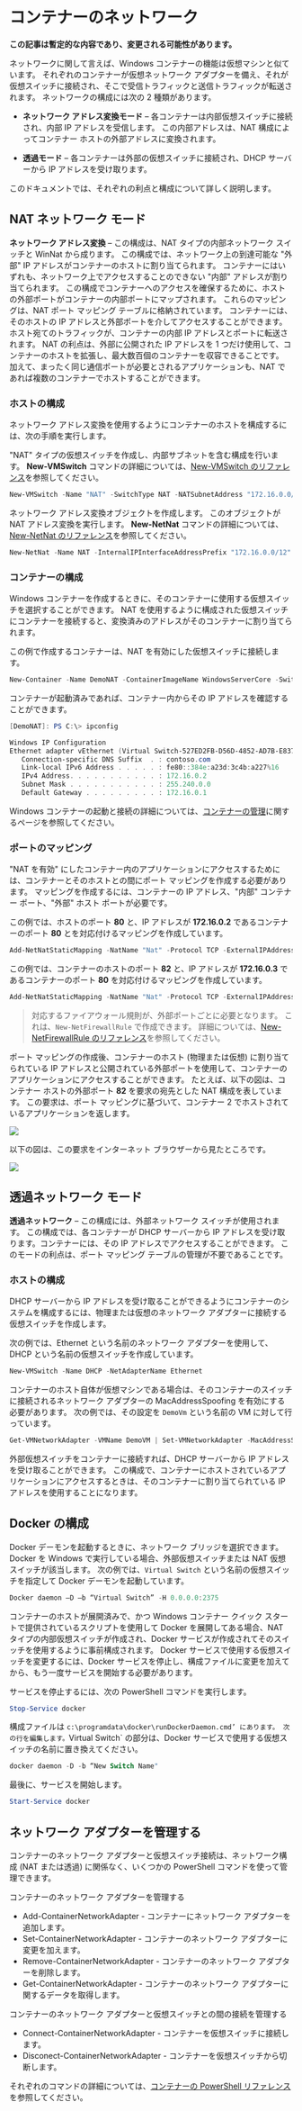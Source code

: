 # コンテナーのネットワーク

**この記事は暫定的な内容であり、変更される可能性があります。**

ネットワークに関して言えば、Windows コンテナーの機能は仮想マシンと似ています。 それぞれのコンテナーが仮想ネットワーク アダプターを備え、それが仮想スイッチに接続され、そこで受信トラフィックと送信トラフィックが転送されます。 ネットワークの構成には次の 2 種類があります。

- **ネットワーク アドレス変換モード** – 各コンテナーは内部仮想スイッチに接続され、内部 IP アドレスを受信します。 この内部アドレスは、NAT 構成によってコンテナー ホストの外部アドレスに変換されます。

- **透過モード** – 各コンテナーは外部の仮想スイッチに接続され、DHCP サーバーから IP アドレスを受け取ります。

このドキュメントでは、それぞれの利点と構成について詳しく説明します。

## NAT ネットワーク モード

**ネットワーク アドレス変換** – この構成は、NAT タイプの内部ネットワーク スイッチと WinNat から成ります。 この構成では、ネットワーク上の到達可能な "外部" IP アドレスがコンテナーのホストに割り当てられます。 コンテナーにはいずれも、ネットワーク上でアクセスすることのできない "内部" アドレスが割り当てられます。 この構成でコンテナーへのアクセスを確保するために、ホストの外部ポートがコンテナーの内部ポートにマップされます。 これらのマッピングは、NAT ポート マッピング テーブルに格納されています。 コンテナーには、そのホストの IP アドレスと外部ポートを介してアクセスすることができます。ホスト宛てのトラフィックが、コンテナーの内部 IP アドレスとポートに転送されます。 NAT の利点は、外部に公開された IP アドレスを 1 つだけ使用して、コンテナーのホストを拡張し、最大数百個のコンテナーを収容できることです。 加えて、まったく同じ通信ポートが必要とされるアプリケーションも、NAT であれば複数のコンテナーでホストすることができます。

### ホストの構成

ネットワーク アドレス変換を使用するようにコンテナーのホストを構成するには、次の手順を実行します。

"NAT" タイプの仮想スイッチを作成し、内部サブネットを含む構成を行います。 **New-VMSwitch** コマンドの詳細については、[New-VMSwitch のリファレンス](https://technet.microsoft.com/en-us/library/hh848455.aspx)を参照してください。

```powershell
New-VMSwitch -Name "NAT" -SwitchType NAT -NATSubnetAddress "172.16.0.0/12"
```
ネットワーク アドレス変換オブジェクトを作成します。 このオブジェクトが NAT アドレス変換を実行します。 **New-NetNat** コマンドの詳細については、[New-NetNat のリファレンス](https://technet.microsoft.com/en-us/library/dn283361.aspx)を参照してください。

```powershell
New-NetNat -Name NAT -InternalIPInterfaceAddressPrefix "172.16.0.0/12" 
```

### コンテナーの構成

Windows コンテナーを作成するときに、そのコンテナーに使用する仮想スイッチを選択することができます。 NAT を使用するように構成された仮想スイッチにコンテナーを接続すると、変換済みのアドレスがそのコンテナーに割り当てられます。

この例で作成するコンテナーは、NAT を有効にした仮想スイッチに接続します。

```powershell
New-Container -Name DemoNAT -ContainerImageName WindowsServerCore -SwitchName "NAT"
```

コンテナーが起動済みであれば、コンテナー内からその IP アドレスを確認することができます。

```powershell
[DemoNAT]: PS C:\> ipconfig

Windows IP Configuration
Ethernet adapter vEthernet (Virtual Switch-527ED2FB-D56D-4852-AD7B-E83732A032F5-0):
   Connection-specific DNS Suffix  . : contoso.com
   Link-local IPv6 Address . . . . . : fe80::384e:a23d:3c4b:a227%16
   IPv4 Address. . . . . . . . . . . : 172.16.0.2
   Subnet Mask . . . . . . . . . . . : 255.240.0.0
   Default Gateway . . . . . . . . . : 172.16.0.1
```

Windows コンテナーの起動と接続の詳細については、[コンテナーの管理](./manage_containers.md)に関するページを参照してください。

### ポートのマッピング

"NAT を有効" にしたコンテナー内のアプリケーションにアクセスするためには、コンテナーとそのホストとの間にポート マッピングを作成する必要があります。 マッピングを作成するには、コンテナーの IP アドレス、"内部" コンテナー ポート、"外部" ホスト ポートが必要です。

この例では、ホストのポート **80** と、IP アドレスが **172.16.0.2** であるコンテナーのポート **80** とを対応付けるマッピングを作成しています。

```powershell
Add-NetNatStaticMapping -NatName "Nat" -Protocol TCP -ExternalIPAddress 0.0.0.0 -InternalIPAddress 172.16.0.2 -InternalPort 80 -ExternalPort 80
```

この例では、コンテナーのホストのポート **82** と、IP アドレスが **172.16.0.3** であるコンテナーのポート **80** を対応付けるマッピングを作成しています。

```powershell
Add-NetNatStaticMapping -NatName "Nat" -Protocol TCP -ExternalIPAddress 0.0.0.0 -InternalIPAddress 172.16.0.3 -InternalPort 80 -ExternalPort 82
```
>対応するファイアウォール規則が、外部ポートごとに必要となります。 これは、`New-NetFirewallRule` で作成できます。 詳細については、[New-NetFirewallRule のリファレンス](https://technet.microsoft.com/en-us/library/jj554908.aspx)を参照してください。

ポート マッピングの作成後、コンテナーのホスト (物理または仮想) に割り当てられている IP アドレスと公開されている外部ポートを使用して、コンテナーのアプリケーションにアクセスすることができます。 たとえば、以下の図は、コンテナー ホストの外部ポート **82** を要求の宛先とした NAT 構成を表しています。 この要求は、ポート マッピングに基づいて、コンテナー 2 でホストされているアプリケーションを返します。

![](./media/nat1.png)

以下の図は、この要求をインターネット ブラウザーから見たところです。

![](./media/portmapping.png)

## 透過ネットワーク モード

**透過ネットワーク** – この構成には、外部ネットワーク スイッチが使用されます。 この構成では、各コンテナーが DHCP サーバーから IP アドレスを受け取ります。コンテナーには、その IP アドレスでアクセスすることができます。 このモードの利点は、ポート マッピング テーブルの管理が不要であることです。

### ホストの構成

DHCP サーバーから IP アドレスを受け取ることができるようにコンテナーのシステムを構成するには、物理または仮想のネットワーク アダプターに接続する仮想スイッチを作成します。

次の例では、Ethernet という名前のネットワーク アダプターを使用して、DHCP という名前の仮想スイッチを作成しています。

```powershell
New-VMSwitch -Name DHCP -NetAdapterName Ethernet
```

コンテナーのホスト自体が仮想マシンである場合は、そのコンテナーのスイッチに接続されるネットワーク アダプターの MacAddressSpoofing を有効にする必要があります。 次の例では、その設定を `DemoVm` という名前の VM に対して行っています。

```powershell
Get-VMNetworkAdapter -VMName DemoVM | Set-VMNetworkAdapter -MacAddressSpoofing On
```
外部仮想スイッチをコンテナーに接続すれば、DHCP サーバーから IP アドレスを受け取ることができます。 この構成で、コンテナーにホストされているアプリケーションにアクセスするときは、そのコンテナーに割り当てられている IP アドレスを使用することになります。

## Docker の構成

Docker デーモンを起動するときに、ネットワーク ブリッジを選択できます。 Docker を Windows で実行している場合、外部仮想スイッチまたは NAT 仮想スイッチが該当します。 次の例では、`Virtual Switch` という名前の仮想スイッチを指定して Docker デーモンを起動しています。

```powershell
Docker daemon –D –b “Virtual Switch” -H 0.0.0.0:2375
```

コンテナーのホストが展開済みで、かつ Windows コンテナー クイック スタートで提供されているスクリプトを使用して Docker を展開してある場合、NAT タイプの内部仮想スイッチが作成され、Docker サービスが作成されてそのスイッチを使用するように事前構成されます。 Docker サービスで使用する仮想スイッチを変更するには、Docker サービスを停止し、構成ファイルに変更を加えてから、もう一度サービスを開始する必要があります。

サービスを停止するには、次の PowerShell コマンドを実行します。

```powershell
Stop-Service docker
```

構成ファイルは `c:\programdata\docker\runDockerDaemon.cmd’ にあります。 次の行を編集します。`Virtual Switch` の部分は、Docker サービスで使用する仮想スイッチの名前に置き換えてください。

```powershell
docker daemon -D -b “New Switch Name"
```
最後に、サービスを開始します。

```powershell
Start-Service docker
```

## ネットワーク アダプターを管理する

コンテナーのネットワーク アダプターと仮想スイッチ接続は、ネットワーク構成 (NAT または透過) に関係なく、いくつかの PowerShell コマンドを使って管理できます。

コンテナーのネットワーク アダプターを管理する

- Add-ContainerNetworkAdapter - コンテナーにネットワーク アダプターを追加します。
- Set-ContainerNetworkAdapter - コンテナーのネットワーク アダプターに変更を加えます。
- Remove-ContainerNetworkAdapter - コンテナーのネットワーク アダプターを削除します。
- Get-ContainerNetworkAdapter - コンテナーのネットワーク アダプターに関するデータを取得します。

コンテナーのネットワーク アダプターと仮想スイッチとの間の接続を管理する

- Connect-ContainerNetworkAdapter - コンテナーを仮想スイッチに接続します。
- Disconect-ContainerNetworkAdapter - コンテナーを仮想スイッチから切断します。

それぞれのコマンドの詳細については、[コンテナーの PowerShell リファレンス](https://technet.microsoft.com/en-us/library/mt433069.aspx)を参照してください。




<!--HONumber=Jan16_HO1-->
